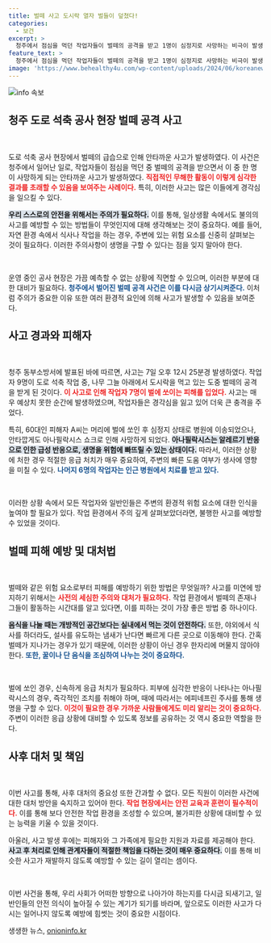 ```yaml
---
title: 벌떼 사고 도시락 열자 벌들이 덮쳤다!
categories:
  - 보건
excerpt: >
  청주에서 점심을 먹던 작업자들이 벌떼의 공격을 받고 1명이 심정지로 사망하는 비극이 발생했습니다. 60대 남성 A씨는 아나필락시스로 생명을 잃었고, 6명은 치료를 받고 있습니다. 충격적인 현장의 실태를 파헤쳐 봅니다!
feature_text: >
  청주에서 점심을 먹던 작업자들이 벌떼의 공격을 받고 1명이 심정지로 사망하는 비극이 발생했습니다. 60대 남성 A씨는 아나필락시스로 생명을 잃었고, 6명은 치료를 받고 있습니다. 충격적인 현장의 실태를 파헤쳐 봅니다!
image: 'https://www.behealthy4u.com/wp-content/uploads/2024/06/koreanews.jpg'
---
```


<p><img src="https://www.behealthy4u.com/wp-content/uploads/2024/06/koreanews.jpg" alt="info 속보" /></p>

<h2 data-ke-size="size26">청주 도로 석축 공사 현장 벌떼 공격 사고</h2>

<p data-ke-size="size16">&nbsp;</p>

<p>도로 석축 공사 현장에서 벌떼의 급습으로 인해 안타까운 사고가 발생하였다. 이 사건은 청주에서 일어난 일로, 작업자들이 점심을 먹던 중 벌떼의 공격을 받으면서 이 중 한 명이 사망하게 되는 안타까운 사고가 발생하였다. <b><span style="color: #ee2323;">직접적인 무해한 활동이 이렇게 심각한 결과를 초래할 수 있음을 보여주는 사례이다.</span></b> 특히, 이러한 사고는 많은 이들에게 경각심을 일으킬 수 있다.</p>

<p><b><span style="background-color: #21538527;">우리 스스로의 안전을 위해서는 주의가 필요하다.</span></b> 이를 통해, 일상생활 속에서도 불의의 사고를 예방할 수 있는 방법들이 무엇인지에 대해 생각해보는 것이 중요하다. 예를 들어, 자연 환경 속에서 식사나 작업을 하는 경우, 주변에 있는 위험 요소를 신중히 살펴보는 것이 필요하다. 이러한 주의사항이 생명을 구할 수 있다는 점을 잊지 말아야 한다.</p>

<p data-ke-size="size16">&nbsp;</p>

<p>운영 중인 공사 현장은 가끔 예측할 수 없는 상황에 직면할 수 있으며, 이러한 부분에 대한 대비가 필요하다. <b><span style="color: #1a5490;">청주에서 벌어진 벌떼 공격 사건은 이를 다시금 상기시켜준다.</span></b> 이처럼 주의가 중요한 이유 또한 여러 환경적 요인에 의해 사고가 발생할 수 있음을 보여준다.</p>

<h2 data-ke-size="size26">사고 경과와 피해자</h2>

<p data-ke-size="size16">&nbsp;</p>

<p>청주 동부소방서에 발표된 바에 따르면, 사고는 7일 오후 12시 25분경 발생하였다. 작업자 9명이 도로 석축 작업 중, 나무 그늘 아래에서 도시락을 먹고 있는 도중 벌떼의 공격을 받게 된 것이다. <b><span style="color: #ee2323;">이 사고로 인해 작업자 7명이 벌에 쏘이는 피해를 입었다.</span></b> 사고는 매우 예상치 못한 순간에 발생하였으며, 작업자들은 경각심을 잃고 있어 더욱 큰 충격을 주었다.</p>

<p>특히, 60대인 피해자 A씨는 머리에 벌에 쏘인 후 심정지 상태로 병원에 이송되었으나, 안타깝게도 아나필락시스 쇼크로 인해 사망하게 되었다. <b><span style="background-color: #21538527;">아나필락시스는 알레르기 반응으로 인한 급성 반응으로, 생명을 위험에 빠뜨릴 수 있는 상태이다.</span></b> 따라서, 이러한 상황에 처한 경우 적절한 응급 처치가 매우 중요하여, 주변의 빠른 도움 여부가 생사에 영향을 미칠 수 있다. <b><span style="color: #1a5490;">나머지 6명의 작업자는 인근 병원에서 치료를 받고 있다.</span></b></p>

<p data-ke-size="size16">&nbsp;</p>

<p>이러한 상황 속에서 모든 작업자와 일반인들은 주변의 환경적 위험 요소에 대한 인식을 높여야 할 필요가 있다. 작업 환경에서 주의 깊게 살펴보았더라면, 불행한 사고를 예방할 수 있었을 것이다. </p>

<h2 data-ke-size="size26">벌떼 피해 예방 및 대처법</h2>

<p data-ke-size="size16">&nbsp;</p>

<p>벌떼와 같은 위험 요소로부터 피해를 예방하기 위한 방법은 무엇일까? 사고를 미연에 방지하기 위해서는 <b><span style="color: #ee2323;">사전의 세심한 주의와 대처가 필요하다.</span></b> 작업 환경에서 벌떼의 존재나 그들이 활동하는 시간대를 알고 있다면, 이를 피하는 것이 가장 좋은 방법 중 하나이다.</p>

<p><b><span style="background-color: #21538527;">음식을 나눌 때는 개방적인 공간보다는 실내에서 먹는 것이 안전하다.</span></b> 또한, 야외에서 식사를 하더라도, 설사를 유도하는 냄새가 난다면 빠르게 다른 곳으로 이동해야 한다. 간혹 벌떼가 지나가는 경우가 있기 때문에, 이러한 상황이 아닌 경우 한자리에 머물지 않아야 한다. <b><span style="color: #1a5490;">또한, 꿀이나 단 음식을 조심하여 나누는 것이 중요하다.</span></b></p>

<p data-ke-size="size16">&nbsp;</p>

<p>벌에 쏘인 경우, 신속하게 응급 처치가 필요하다. 피부에 심각한 반응이 나타나는 아나필락시스의 경우, 즉각적인 조치를 취해야 하며, 때에 따라서는 에피네프린 주사를 통해 생명을 구할 수 있다. <b><span style="color: #ee2323;">이것이 필요한 경우 가까운 사람들에게도 미리 알리는 것이 중요하다.</span></b> 주변이 이러한 응급 상황에 대비할 수 있도록 정보를 공유하는 것 역시 중요한 역할을 한다.</p>

<h2 data-ke-size="size26">사후 대처 및 책임</h2>

<p data-ke-size="size16">&nbsp;</p>

<p>이번 사고를 통해, 사후 대처의 중요성 또한 간과할 수 없다. 모든 직원이 이러한 사건에 대한 대처 방안을 숙지하고 있어야 한다. <b><span style="color: #ee2323;">작업 현장에서는 안전 교육과 훈련이 필수적이다.</span></b> 이를 통해 보다 안전한 작업 환경을 조성할 수 있으며, 불가피한 상황에 대비할 수 있는 능력을 키울 수 있을 것이다.</p>

<p>아울러, 사고 발생 후에는 피해자와 그 가족에게 필요한 지원과 자료를 제공해야 한다. <b><span style="background-color: #21538527;">사고 후 처리로 인해 관계자들이 적절한 책임을 다하는 것이 매우 중요하다.</span></b> 이를 통해 비슷한 사고가 재발하지 않도록 예방할 수 있는 길이 열리는 셈이다.</p>

<p data-ke-size="size16">&nbsp;</p>

<p>이번 사건을 통해, 우리 사회가 어떠한 방향으로 나아가야 하는지를 다시금 되새기고, 일반인들의 안전 의식이 높아질 수 있는 계기가 되기를 바라며, 앞으로도 이러한 사고가 다시는 일어나지 않도록 예방에 힘썻는 것이 중요한 시점이다.</p>
생생한 뉴스, <a href="https://onioninfo.kr" rel="dofollow">onioninfo.kr</a>


